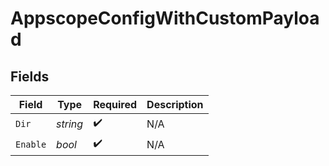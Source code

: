 # AppscopeConfigWithCustomPayload


## Fields

| Field              | Type               | Required           | Description        |
| ------------------ | ------------------ | ------------------ | ------------------ |
| `Dir`              | *string*           | :heavy_check_mark: | N/A                |
| `Enable`           | *bool*             | :heavy_check_mark: | N/A                |